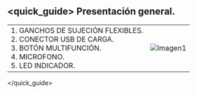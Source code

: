 ## <quick_guide> Presentación general.

|  |  | 
|:-------|:-------|
|1. GANCHOS DE SUJECIÓN FLEXIBLES. <br> 2.	CONECTOR USB DE CARGA. <br> 3.	BOTÓN MULTIFUNCIÓN. <br> 4.	MICROFONO. <br> 5. LED INDICADOR.	|![Imagen1](http://static.energysistem.com/images/manuals/42745/57ad872b90869.jpg)| 
</quick_guide>
